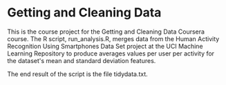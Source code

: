 # Getting and Cleaning Data

This is the course project for the Getting and Cleaning Data Coursera course. The R script, run_analysis.R, 
merges data from the Human Activity Recognition Using Smartphones Data Set project at the UCI Machine Learning 
Repository to produce averages values per user per activity for the dataset's mean and standard deviation features. 

The end result of the script is the file tidydata.txt.
